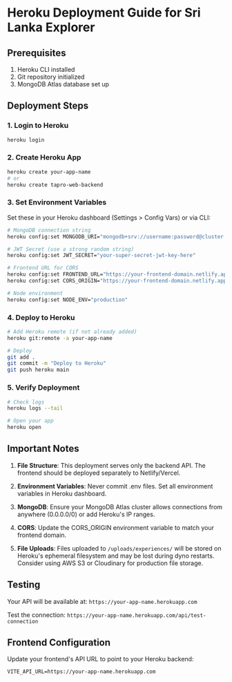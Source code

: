# Heroku Deployment Guide for Sri Lanka Explorer

## Prerequisites

1. Heroku CLI installed
2. Git repository initialized
3. MongoDB Atlas database set up

## Deployment Steps

### 1. Login to Heroku

```bash
heroku login
```

### 2. Create Heroku App

```bash
heroku create your-app-name
# or
heroku create tapro-web-backend
```

### 3. Set Environment Variables

Set these in your Heroku dashboard (Settings > Config Vars) or via CLI:

```bash
# MongoDB connection string
heroku config:set MONGODB_URI="mongodb+srv://username:password@cluster.mongodb.net/tapro?retryWrites=true&w=majority"

# JWT Secret (use a strong random string)
heroku config:set JWT_SECRET="your-super-secret-jwt-key-here"

# Frontend URL for CORS
heroku config:set FRONTEND_URL="https://your-frontend-domain.netlify.app"
heroku config:set CORS_ORIGIN="https://your-frontend-domain.netlify.app"

# Node environment
heroku config:set NODE_ENV="production"
```

### 4. Deploy to Heroku

```bash
# Add Heroku remote (if not already added)
heroku git:remote -a your-app-name

# Deploy
git add .
git commit -m "Deploy to Heroku"
git push heroku main
```

### 5. Verify Deployment

```bash
# Check logs
heroku logs --tail

# Open your app
heroku open
```

## Important Notes

1. **File Structure**: This deployment serves only the backend API. The frontend should be deployed separately to Netlify/Vercel.

2. **Environment Variables**: Never commit .env files. Set all environment variables in Heroku dashboard.

3. **MongoDB**: Ensure your MongoDB Atlas cluster allows connections from anywhere (0.0.0.0/0) or add Heroku's IP ranges.

4. **CORS**: Update the CORS_ORIGIN environment variable to match your frontend domain.

5. **File Uploads**: Files uploaded to `/uploads/experiences/` will be stored on Heroku's ephemeral filesystem and may be lost during dyno restarts. Consider using AWS S3 or Cloudinary for production file storage.

## Testing

Your API will be available at: `https://your-app-name.herokuapp.com`

Test the connection: `https://your-app-name.herokuapp.com/api/test-connection`

## Frontend Configuration

Update your frontend's API URL to point to your Heroku backend:

```
VITE_API_URL=https://your-app-name.herokuapp.com
```
